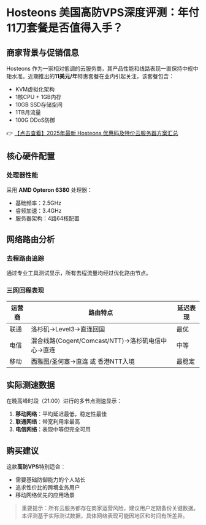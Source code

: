 # Hosteons 美国高防VPS深度评测：年付11刀套餐是否值得入手？

## 商家背景与促销信息
Hosteons 作为一家相对低调的云服务商，其产品性能和线路表现一直保持中规中矩水准。近期推出的**11美元/年**特惠套餐在业内引起关注，该套餐包含：
- KVM虚拟化架构
- 1核CPU + 1GB内存
- 10GB SSD存储空间
- 1TB月流量
- 100G DDoS防御

👉 [【点击查看】2025年最新 Hosteons 优惠码及特价云服务器方案汇总](https://bit.ly/hosteons)

## 核心硬件配置
### 处理器性能
采用 **AMD Opteron 6380** 处理器：
- 基础频率：2.5GHz
- 睿频加速：3.4GHz
- 服务器架构：4路64核配置

## 网络路由分析
### 去程路由追踪
通过专业工具测试显示，所有去程流量均经过优化路由节点。

### 三网回程表现
| 运营商 | 路由特点                          | 延迟表现 |
|--------|-----------------------------------|----------|
| 联通   | 洛杉矶→Level3→直连回国           | 最优     |
| 电信   | 混合线路(Cogent/Comcast/NTT)→洛杉矶电信中心→直连 | 中等     |
| 移动   | 西雅图/圣何塞→直连 或 香港NTT入境 | 最稳定   |

## 实际测速数据
在晚高峰时段（21:00）进行的多节点测速显示：
1. **移动网络**：平均延迟最低，稳定性最佳
2. **联通网络**：带宽利用率最高
3. **电信网络**：表现中等但完全可用

## 购买建议
这款**高防VPS**特别适合：
- 需要基础防御能力的个人站长
- 追求性价比的跨境业务用户
- 移动网络优先的应用场景

> 重要提示：所有云服务都存在商家运营风险，建议用户定期备份关键数据。本评测基于实际测试数据，具体网络表现可能因地区和时间有所差异。